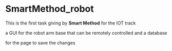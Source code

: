 # SmartMethod_robot
This is the first task giving by **Smart Method** for the IOT track
>
a GUI for the robot arm base that can be remotely controlled and a database
>
for the page to save the changes

